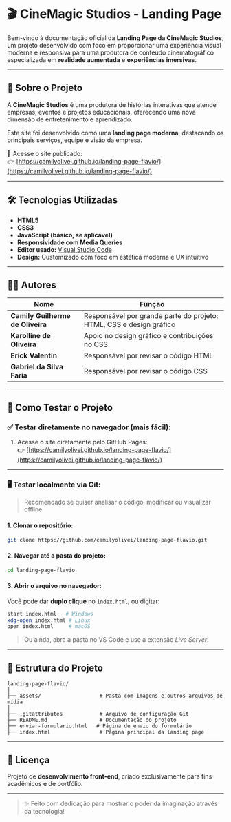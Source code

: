 # 🎬 CineMagic Studios - Landing Page

Bem-vindo à documentação oficial da **Landing Page da CineMagic Studios**, um projeto desenvolvido com foco em proporcionar uma experiência visual moderna e responsiva para uma produtora de conteúdo cinematográfico especializada em **realidade aumentada** e **experiências imersivas**.

---

## 🌟 Sobre o Projeto

A **CineMagic Studios** é uma produtora de histórias interativas que atende empresas, eventos e projetos educacionais, oferecendo uma nova dimensão de entretenimento e aprendizado.  

Este site foi desenvolvido como uma **landing page moderna**, destacando os principais serviços, equipe e visão da empresa.

🔗 Acesse o site publicado:  
👉 [https://camilyolivei.github.io/landing-page-flavio/](https://camilyolivei.github.io/landing-page-flavio/)

---

## 🛠️ Tecnologias Utilizadas

- **HTML5**  
- **CSS3**  
- **JavaScript (básico, se aplicável)**  
- **Responsividade com Media Queries**  
- **Editor usado:** [Visual Studio Code](https://code.visualstudio.com/)  
- **Design:** Customizado com foco em estética moderna e UX intuitivo

---

## 👩‍💻 Autores

| Nome                          | Função                                                                 |
|-------------------------------|------------------------------------------------------------------------|
| **Camily Guilherme de Oliveira** | Responsável por grande parte do projeto: HTML, CSS e design gráfico    |
| **Karolline de Oliveira**         | Apoio no design gráfico e contribuições no CSS                        |
| **Erick Valentin**               | Responsável por revisar o código HTML                                 |
| **Gabriel da Silva Faria**       | Responsável por revisar o código CSS                                  |

---

## 🧪 Como Testar o Projeto

### ✅ Testar diretamente no navegador (mais fácil):

1. Acesse o site diretamente pelo GitHub Pages:  
   👉 [https://camilyolivei.github.io/landing-page-flavio/](https://camilyolivei.github.io/landing-page-flavio/)

---

### 🖥️ Testar localmente via Git:

> Recomendado se quiser analisar o código, modificar ou visualizar offline.

#### 1. **Clonar o repositório:**

```bash
git clone https://github.com/camilyolivei/landing-page-flavio.git
```

#### 2. **Navegar até a pasta do projeto:**

```bash
cd landing-page-flavio
```

#### 3. **Abrir o arquivo no navegador:**

Você pode dar **duplo clique** no `index.html`, ou digitar:

```bash
start index.html   # Windows
xdg-open index.html # Linux
open index.html     # macOS
```

> Ou ainda, abra a pasta no VS Code e use a extensão *Live Server*.

---

## 📁 Estrutura do Projeto

```
landing-page-flavio/
│
├── assets/                   # Pasta com imagens e outros arquivos de mídia
│
├── .gitattributes            # Arquivo de configuração Git
├── README.md                 # Documentação do projeto
├── enviar-formulario.html   # Página de envio do formulário
├── index.html                # Página principal da landing page
```

---

## 📄 Licença

Projeto de **desenvolvimento front-end**, criado exclusivamente para fins acadêmicos e de portfólio.

---

> ✨ Feito com dedicação para mostrar o poder da imaginação através da tecnologia!

